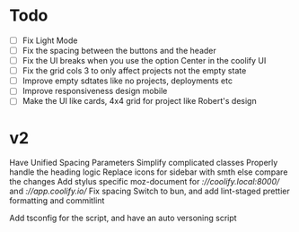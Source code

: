 # Todo

- [ ] Fix Light Mode
- [ ] Fix the spacing between the buttons and the header
- [ ] Fix the UI breaks when you use the option Center in the coolify UI
- [ ] Fix the grid cols 3 to only affect projects not the empty state
- [ ] Improve empty sdtates like no projects, deployments etc
- [ ] Improve responsiveness design mobile
- [ ] Make the UI like cards, 4x4 grid for project like Robert's design

# v2

Have Unified Spacing Parameters
Simplify complicated classes
Properly handle the heading logic
Replace icons for sidebar with smth else
compare the changes
Add stylus specific moz-document for _://coolify.local:8000/_ and _://app.coolify.io/_
Fix spacing
Switch to bun, and add lint-staged prettier formatting and commitlint

Add tsconfig for the script, and have an auto versoning script
